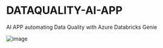 # DATAQUALITY-AI-APP
 AI APP automating Data Quality with Azure Databricks Genie

 ![image](https://github.com/user-attachments/assets/07f4d7d7-47de-4409-bf9b-3efb6910bd98)


